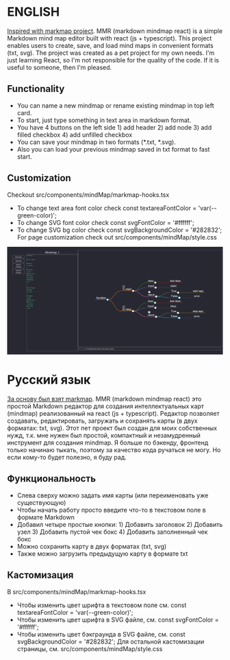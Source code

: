 # ENGLISH
[Inspired with markmap project](https://github.com/markmap/markmap). 
MMR (markdown mindmap react) is a simple Markdown mind map editor built with react (js + typescript). This project enables users to create, save, and load mind maps in convenient formats (txt, svg).
The project was created as a pet project for my own needs. I'm just learning React, so I'm not responsible for the quality of the code. If it is useful to someone, then I'm pleased.
## Functionality
- You can name a new mindmap or rename existing mindmap in top left card.
- To start, just type something in text area in markdown format.
- You have 4 buttons on the left side 1) add header 2) add node 3) add filled checkbox 4) add unfilled checkbox
- You can save your mindmap in two formats (*.txt, *.svg).
- Also you can load your previous mindmap saved in txt format to fast start.
## Customization
Checkout src/components/mindMap/markmap-hooks.tsx
- To change text area font color check const textareaFontColor = 'var(--green-color)';
- To change SVG font color check const svgFontColor = '#ffffff';
- To change SVG bg color check const svgBackgroundColor = '#282832';
For page customization check out src/components/mindMap/style.css
<a href="https://github.com/KaigorodovTuskul/markdown_mindmap_react/blob/stable/src/assets/images/readme-header.png" target="_blank">
    <img src="https://github.com/KaigorodovTuskul/markdown_mindmap_react/blob/stable/src/assets/images/readme-header.png">
</a>



# Русский язык
[За основу был взят markmap](https://github.com/markmap/markmap).
MMR (markdown mindmap react) это простой Markdown редактор для создания интеллектуальных карт (mindmap) реализованный на react (js + typescript). Редактор позволяет создавать, редактировать, загружать и сохранять карты (в двух форматах: txt, svg).
Этот пет проект был создан для моих собственных нужд, т.к. мне нужен был простой, компактный и незамудренный инструмент для создания mindmap. Я больше по бэкенду, фронтенд только начинаю тыкать, поэтому за качество кода ручаться не могу. Но если кому-то будет полезно, я буду рад.
## Функциональность
- Слева сверху можно задать имя карты (или переименовать уже существующую)
- Чтобы начать работу просто введите что-то в текстовом поле в формате Markdown
- Добавил четыре простые кнопки: 1) Добавить заголовок 2) Добавить узел 3) Добавить пустой чек бокс 4) Добавить заполненный чек бокс
- Можно сохранить карту в двух форматах (txt, svg)
- Также можно загрузить предыдущую карту в формате txt
## Кастомизация
В src/components/mindMap/markmap-hooks.tsx
- Чтобы изменить цвет шрифта в текстовом поле см. const textareaFontColor = 'var(--green-color)';
- Чтобы изменить цвет шрифта в SVG файле, см. const svgFontColor = '#ffffff';
- Чтобы изменить цвет бэкграунда в SVG файле, см. const svgBackgroundColor = '#282832';
Для остальной кастомизации страницы, см. src/components/mindMap/style.css
